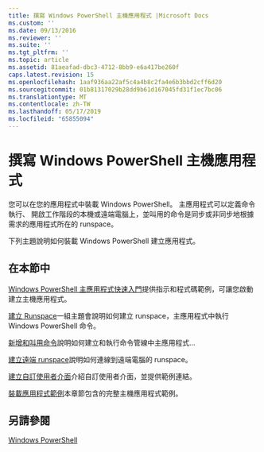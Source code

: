 ```yaml
---
title: 撰寫 Windows PowerShell 主機應用程式 |Microsoft Docs
ms.custom: ''
ms.date: 09/13/2016
ms.reviewer: ''
ms.suite: ''
ms.tgt_pltfrm: ''
ms.topic: article
ms.assetid: 81aeafad-dbc3-4712-8bb9-e6a417be260f
caps.latest.revision: 15
ms.openlocfilehash: 1aaf936aa22af5c4a4b8c2fa4e6b3bbd2cff6d20
ms.sourcegitcommit: 01b81317029b28dd9b61d167045fd31f1ec7bc06
ms.translationtype: MT
ms.contentlocale: zh-TW
ms.lasthandoff: 05/17/2019
ms.locfileid: "65855094"
---
```

# <a name="writing-a-windows-powershell-host-application"></a>撰寫 Windows PowerShell 主機應用程式

您可以在您的應用程式中裝載 Windows PowerShell。 主應用程式可以定義命令執行、 開啟工作階段的本機或遠端電腦上，並叫用的命令是同步或非同步地根據需求的應用程式所在的 runspace。

下列主題說明如何裝載 Windows PowerShell 建立應用程式。

## <a name="in-this-section"></a>在本節中

[Windows PowerShell 主應用程式快速入門](./windows-powershell-host-quickstart.md)提供指示和程式碼範例，可讓您啟動 建立主機應用程式。

[建立 Runspace](./creating-runspaces.md)一組主題會說明如何建立 runspace，主應用程式中執行 Windows PowerShell 命令。

[新增和叫用命令](./adding-and-invoking-commands.md)說明如何建立和執行命令管線中主應用程式...

[建立遠端 runspace](./creating-remote-runspaces.md)說明如何連線到遠端電腦的 runspace。

[建立自訂使用者介面](./creating-a-custom-user-interface.md)介紹自訂使用者介面，並提供範例連結。

[裝載應用程式範例](./host-application-samples.md)本章節包含的完整主機應用程式範例。

## <a name="see-also"></a>另請參閱

[Windows PowerShell](http://msdn.microsoft.com/en-us/b41a2af3-aec1-402d-8e18-c2c26be461ff)
